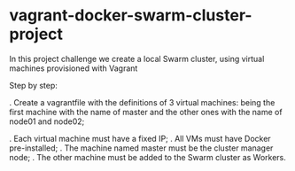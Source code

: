 # vagrant-docker-swarm-cluster-project
In this project challenge we create a local Swarm cluster, using virtual machines provisioned with Vagrant

Step by step:

<p>. Create a vagrantfile with the definitions of 3 virtual machines: being the first machine with the name of master and the other ones with the name of node01 and node02;</p>
. Each virtual machine must have a fixed IP;
. All VMs must have Docker pre-installed;
. The machine named master must be the cluster manager node;
. The other machine must be added to the Swarm cluster as Workers.
